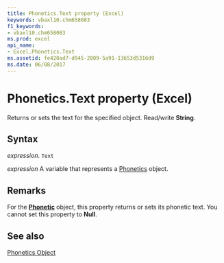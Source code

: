 ```yaml
---
title: Phonetics.Text property (Excel)
keywords: vbaxl10.chm658083
f1_keywords:
- vbaxl10.chm658083
ms.prod: excel
api_name:
- Excel.Phonetics.Text
ms.assetid: fe420ad7-d945-2009-5a91-13653d5316d9
ms.date: 06/08/2017
---
```



# Phonetics.Text property (Excel)

Returns or sets the text for the specified object. Read/write  **String**.


## Syntax

 _expression_. `Text`

 _expression_ A variable that represents a [Phonetics](Excel.Phonetics.md) object.


## Remarks

For the  **[Phonetic](Excel.Phonetic.md)** object, this property returns or sets its phonetic text. You cannot set this property to **Null**.


## See also


[Phonetics Object](Excel.Phonetics.md)

